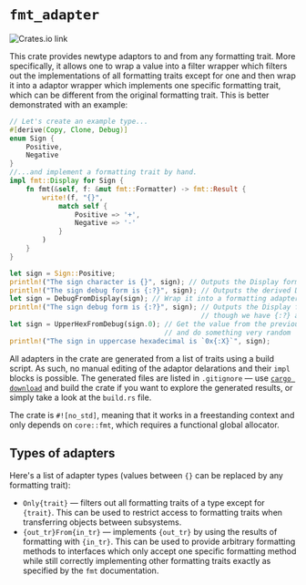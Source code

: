 # `fmt_adapter`
![Crates.io link](https://img.shields.io/crates/v/fmt_adapter "fmt_adapter on Crates.io")

This crate provides newtype adaptors to and from any formatting trait. More specifically, it allows one to wrap a value into a filter wrapper which filters out the implementations of all formatting traits except for one and then wrap it into a adaptor wrapper which implements one specific formatting trait, which can be different from the original formatting trait. This is better demonstrated with an example:
```rust
// Let's create an example type...
#[derive(Copy, Clone, Debug)]
enum Sign {
    Positive,
    Negative
}
//...and implement a formatting trait by hand.
impl fmt::Display for Sign {
    fn fmt(&self, f: &mut fmt::Formatter) -> fmt::Result {
        write!(f, "{}",
            match self {
                Positive => '+',
                Negative => '-'
            }
        )
    }
}

let sign = Sign::Positive;
println!("The sign character is {}", sign); // Outputs the Display formatting
println!("The sign debug form is {:?}", sign); // Outputs the derived Debug formatting
let sign = DebugFromDisplay(sign); // Wrap it into a formatting adapter
println!("The sign debug form is {:?}", sign); // Outputs the Display formatting, even
                                               // though we have {:?} as the formatting mode
let sign = UpperHexFromDebug(sign.0); // Get the value from the previous adapter
                                      // and do something very random
println!("The sign in uppercase hexadecimal is `0x{:X}`", sign);
```
All adapters in the crate are generated from a list of traits using a build script. As such, no manual editing of the adaptor delarations and their `impl` blocks is possible. The generated files are listed in `.gitignore` — use [`cargo download`][cargo-dl] and build the crate if you want to explore the generated results, or simply take a look at the `build.rs` file.

The crate is `#![no_std]`, meaning that it works in a freestanding context and only depends on `core::fmt`, which requires a functional global allocator.

## Types of adapters
Here's a list of adapter types (values between `{}` can be replaced by any formatting trait):
- `Only{trait}` — filters out all formatting traits of a type except for `{trait}`. This can be used to restrict access to formatting traits when transferring objects between subsystems.
- `{out_tr}From{in_tr}` — implements `{out_tr}` by using the results of formatting with `{in_tr}`. This can be used to provide arbitrary formatting methods to interfaces which only accept one specific formatting method while still correctly implementing other formatting traits exactly as specified by the `fmt` documentation.

[cargo-dl]: https://crates.io/crates/cargo-download "cargo-download — a cargo subcommand for downloading crates from crates.io"
